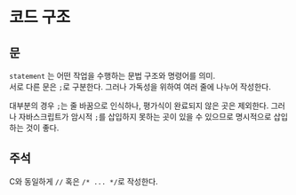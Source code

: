 # 코드 구조

## 문

`statement` 는 어떤 작업을 수행하는 문법 구조와 명령어를 의미.  
서로 다른 문은 `;`로 구분한다. 그러나 가독성을 위하여 여러 줄에 나누어 작성한다.

대부분의 경우 `;`는 줄 바꿈으로 인식하나, 평가식이 완료되지 않은 곳은 제외한다.
그러나 자바스크립트가 암시적 `;`를 삽입하지 못하는 곳이 있을 수 있으므로 명시적으로 삽입하는 것이 좋다.

## 주석

C와 동일하게 `//` 혹은 `/* ... */`로 작성한다.
